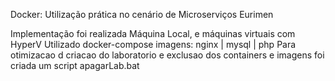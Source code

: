 Docker: Utilização prática no cenário de Microserviços
Eurimen

Implementação foi realizada Máquina Local, e máquinas virtuais com HyperV
Utilizado docker-compose
imagens: nginx | mysql | php
Para otimizacao d criacao do laboratorio e exclusao dos containers e imagens foi criada um script apagarLab.bat